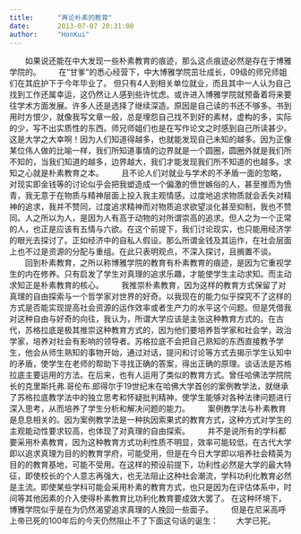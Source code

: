 ```yaml
---
title:      "再论朴素的教育"
date:       2013-07-07 20:31:00
author:     "HonKui"
---
```



　　如果说还能在中大发现一些朴素教育的痕迹，那么这点痕迹必然是存在于博雅学院的。
　　在“甘爹”的悉心经营下，中大博雅学院茁壮成长，09级的师兄师姐们在其庇护下于今年毕业了。 但只有4人到相关单位就业，而且其中一人认为自己找到工作还属幸运，这仍然让人感到些许忧虑。或许进入博雅学院就预备着将来要往学术方面发展。许多人还是选择了继续深造。原因是自己读的书还不够多。书到用时方恨少，就像我写文章一般，总是埋怨自己找不到好的素材，虚构的多，实际的少，写不出实质性的东西。师兄师姐们也是在写作论文之时感到自己所读甚少。这是大学之大幸啊！因为人们知道得越多，也就能发现自己未知的越多。因为正像某位伟人做的比喻一样，我们所知道事情的边界就是一个圆圈，圆圈外就是我们所不知的，当我们知道的越多，边界越大，我们才能发现我们所不知道的也越多。求知之心就是朴素教育之本。
　　且不论人们对就业与学术的不矛盾一面的忽略，对现实即金钱等的讨论似乎会把我塑造成一个偏激的愤世嫉俗的人，甚至推而为愤青，我无意于在物质与精神层面上投入我主观情感。过度地追求物质就会丢失对精神的追求，我并不赞同，过度追求精神而对物质追求欲望淡化甚至抑制，我也不赞同。人之所以为人，是因为人有高于动物的对所谓崇高的追求。但人之为一个正常的人，也正是应该有五情与六欲。在这个前提下，我们讨论现实，也只能用经济学的眼光去探讨了。正如经济中的自私人假设。那么所谓金钱及其运作，在社会层面上也不过是资源的分配与重组。在此只表明观点，不深入探讨，且搁置不谈。
　　回到朴素教育，之所以称博雅学院的教育有朴素教育的痕迹，是因为它重视学生的内在修养。只有启发了学生对真理的追求乐趣，才能使学生主动求知。而主动求知正是朴素教育的核心。
　　我推崇朴素教育，因为这样的教育方式保留了对真理的自由探索与一个哲学家对世界的好奇。以我现在的能力似乎探究不了这样的方式是否能实现提高社会资源的运作效率或者生产力的水平这个问题。但是凭借我对这种自由与好奇的向往，我认为，所谓大学应该是主张这种教育方式的。在古代，苏格拉底是极其推崇这种教育方式的，因为他们要培养哲学家和社会学，政治学家，培养对社会有影响的领导者。苏格拉底不会把自己熟知的东西直接教予学生，他会从师生熟知的事物开始，通过对话，提问和讨论等方式去揭示学生认知中的矛盾，使学生在老师的帮助下寻找正确的答案，得出正确的原理。谈话法是苏格拉底主要运用的方法。在后来，也有人运用了类似的教育方式。曾任哈佛法学院院长的克里斯托弗.哥伦布.郎得尔于19世纪末在哈佛大学首创的案例教学法，就继承了苏格拉底教学法中的独立思考和怀疑批判精神，使学生能够对各种法律问题进行深入思考，从而培养了学生分析和解决问题的能力。
　　案例教学法与朴素教育是息息相关的。因为案例教学法是一种执因索果式的教育方式，这种方式对学生的主观能动性要求较高，也体现了对真理的自由探索。
　　并不是说所有的学科都要采用朴素教育，因为这种教育方式功利性质不明显，效率可能较低，在古代大学即以追求真理为目的的教育学府，可能受用，但是在今日大学即以培养社会精英为目的的教育基地，可能不受用。在这样的预设前提下，功利性必然是大学的最大特征，即使校长的个人意志再强大，也无法阻止这种社会潮流，学科功利化教育必然是主流。即使某些学科可能会采用朴素的教育方式，也只是因为在评估体系中，时间等其他因素的介入使得朴素教育比功利化教育要成效大罢了。
在这种环境下，博雅学院似乎是在为仍然渴望追求真理的人挽回一些面子。
　　但是在尼采高呼上帝已死的100年后的今天仍然阻止不了下面这句话的诞生：
　　大学已死。                 